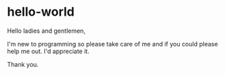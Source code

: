 # hello-world

Hello ladies and gentlemen,

I'm new to programming so please take care of me and if you could please help me out. I'd appreciate it.

Thank you.
